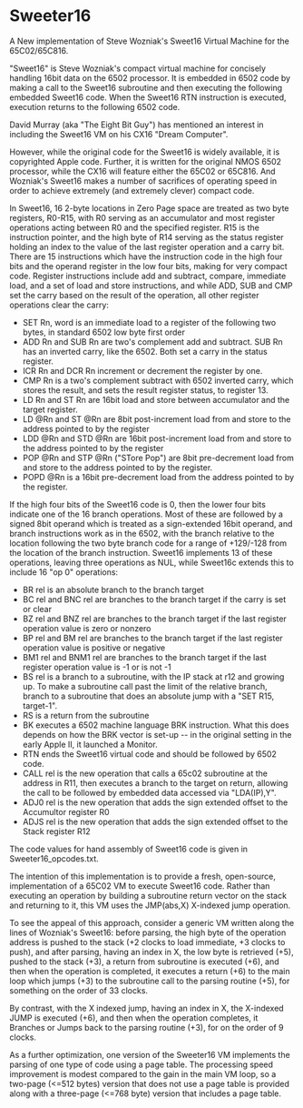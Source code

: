 # Sweeter16
A New implementation of Steve Wozniak's Sweet16 Virtual Machine for the 65C02/65C816.

"Sweet16" is Steve Wozniak's compact virtual machine for concisely handling 16bit data on the 6502 processor. It is embedded in 6502 code by making a call to the Sweet16 subroutine and then executing the following embedded Sweet16 code. When the Sweet16 RTN instruction is executed, execution returns to the following 6502 code.

David Murray (aka "The Eight Bit Guy") has mentioned an interest in including the Sweet16 VM on his CX16 "Dream Computer".

However, while the original code for the Sweet16 is widely available, it is copyrighted Apple code. Further, it is written for the original NMOS 6502 processor, while the CX16 will feature either the 65C02 or 65C816. And Wozniak's Sweet16 makes a number of sacrifices of operating speed in order to achieve extremely (and extremely clever) compact code.

In Sweet16, 16 2-byte locations in  Zero Page space are treated as two byte registers, R0-R15, with R0 serving as an accumulator and most register operations acting between R0 and the specified register. R15 is the instruction pointer, and the high byte of R14 serving as the status register holding an index to the value of the last register operation and a carry bit. There are 15 instructions which have the instruction code in the high four bits and the operand register in the low four bits, making for very compact code. Register instructions include add and subtract, compare, immediate load, and a set of load and store instructions, and while ADD, SUB and CMP set the carry based on the result of the operation, all other register operations clear the carry:
+ SET Rn, word is an immediate load to a register of the following two bytes, in standard 6502 low byte first order
+ ADD Rn and SUB Rn are two's complement add and subtract. SUB Rn has an inverted carry, like the 6502. Both set a carry in the  status register.
+ ICR Rn and DCR Rn increment or decrement the register by one.
+ CMP Rn is a two's complement subtract with 6502 inverted carry, which stores the result, and sets the result register status, to register 13.
+ LD Rn and ST Rn are 16bit load and store between accumulator and the target register.
+ LD @Rn and ST @Rn are 8bit post-increment load from and store to the address pointed to by the register
+ LDD @Rn and STD @Rn are 16bit post-increment load from and store to the address pointed to by the register
+ POP @Rn and STP @Rn ("STore Pop") are 8bit pre-decrement load from and store to the address pointed to by the register.
+ POPD @Rn is a 16bit pre-decrement load from the address pointed to by the register.

If the high four bits of the Sweet16 code is 0, then the lower four bits indicate one of the 16 branch operations. Most of these are followed by a signed 8bit operand which is treated as a sign-extended 16bit operand, and branch instructions work as in the 6502, with the branch relative to the location following the two byte branch code for a range of +129/-128 from the location of the branch instruction. Sweet16 implements 13 of these operations, leaving three operations as NUL, while Sweet16c extends this to include 16 "op 0" operations:
+ BR rel is an absolute branch to the branch target
+ BC rel and BNC rel are branches to the branch target if the carry is set or clear
+ BZ rel and BNZ rel are branches to the branch target if the last register operation value is zero or nonzero
+ BP rel and BM rel are branches to the branch target if the last register operation value is positive or negative
+ BM1 rel and BNM1 rel are branches to the branch target if the last register operation value is -1 or is not -1
+ BS rel is a branch to a subroutine, with the IP stack at r12 and growing up. To make a subroutine call past the limit of the relative branch, branch to a subroutine that does an absolute jump with a "SET R15, target-1".
+ RS is a return from the subroutine
+ BK executes a 6502 machine language BRK instruction. What this does depends on how the BRK vector is set-up -- in the original setting in the early Apple II, it launched a Monitor.
+ RTN ends the Sweet16 virtual code and should be followed by 6502 code.
+ CALL rel is the new operation that calls a 65c02 subroutine at the address in R11, then executes a branch to the target on return, allowing the call to be followed by embedded data accessed via "LDA(IP),Y".
+ ADJ0 rel is the new operation that adds the sign extended offset to the Accumultor register R0
+ ADJS rel is the new operation that adds the sign extended offset to the Stack register R12 

The code values for hand assembly of Sweet16 code is given in Sweeter16_opcodes.txt.

The intention of this implementation is to provide a fresh, open-source, implementation of a 65C02 VM to execute Sweet16 code. Rather than executing an operation by building a subroutine return vector on the stack and returning to it, this VM uses the JMP(abs,X) X-indexed jump operation.

To see the appeal of this approach, consider a generic VM written along the lines of Wozniak's Sweet16: before parsing, the high byte of the operation address is pushed to the stack (+2 clocks to load immediate, +3 clocks to push), and after parsing, having an index in X, the low byte is retrieved (+5), pushed to the stack (+3), a return from subroutine is executed (+6), and then when the operation is completed, it executes a return (+6) to the main loop which jumps (+3) to the subroutine call to the parsing routine (+5), for something on the order of 33 clocks.

By contrast, with the X indexed jump, having an index in X, the X-indexed JUMP is executed (+6), and then when the operation completes, it Branches or Jumps back to the parsing routine (+3), for on the order of 9 clocks.

As a further optimization, one version of the Sweeter16 VM implements the parsing of one type of code using a page table. The processing speed improvement is modest compared to the gain in the main VM loop, so a two-page (<=512 bytes) version that does not use a page table is provided along with a three-page (<=768 byte) version that includes a page table.
